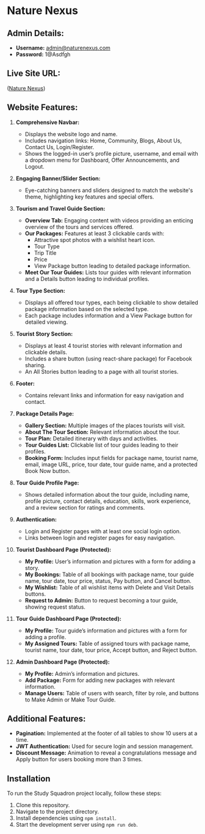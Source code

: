 # Nature Nexus

## Admin Details:
- **Username:** admin@naturenexus.com
- **Password:** 1@Asdfgh

## Live Site URL:
([Nature Nexus](https://naturenexus-232f7.firebaseapp.com/))

## Website Features:

1. **Comprehensive Navbar:**
   - Displays the website logo and name.
   - Includes navigation links: Home, Community, Blogs, About Us, Contact Us, Login/Register.
   - Shows the logged-in user’s profile picture, username, and email with a dropdown menu for Dashboard, Offer Announcements, and Logout.

2. **Engaging Banner/Slider Section:**
   - Eye-catching banners and sliders designed to match the website's theme, highlighting key features and special offers.

3. **Tourism and Travel Guide Section:**
   - **Overview Tab:** Engaging content with videos providing an enticing overview of the tours and services offered.
   - **Our Packages:** Features at least 3 clickable cards with:
     - Attractive spot photos with a wishlist heart icon.
     - Tour Type
     - Trip Title
     - Price
     - View Package button leading to detailed package information.
   - **Meet Our Tour Guides:** Lists tour guides with relevant information and a Details button leading to individual profiles.

4. **Tour Type Section:**
   - Displays all offered tour types, each being clickable to show detailed package information based on the selected type.
   - Each package includes information and a View Package button for detailed viewing.

5. **Tourist Story Section:**
   - Displays at least 4 tourist stories with relevant information and clickable details.
   - Includes a share button (using react-share package) for Facebook sharing.
   - An All Stories button leading to a page with all tourist stories.

6. **Footer:**
   - Contains relevant links and information for easy navigation and contact.

7. **Package Details Page:**
   - **Gallery Section:** Multiple images of the places tourists will visit.
   - **About The Tour Section:** Relevant information about the tour.
   - **Tour Plan:** Detailed itinerary with days and activities.
   - **Tour Guides List:** Clickable list of tour guides leading to their profiles.
   - **Booking Form:** Includes input fields for package name, tourist name, email, image URL, price, tour date, tour guide name, and a protected Book Now button.

8. **Tour Guide Profile Page:**
   - Shows detailed information about the tour guide, including name, profile picture, contact details, education, skills, work experience, and a review section for ratings and comments.

9. **Authentication:**
   - Login and Register pages with at least one social login option.
   - Links between login and register pages for easy navigation.

10. **Tourist Dashboard Page (Protected):**
    - **My Profile:** User’s information and pictures with a form for adding a story.
    - **My Bookings:** Table of all bookings with package name, tour guide name, tour date, tour price, status, Pay button, and Cancel button.
    - **My Wishlist:** Table of all wishlist items with Delete and Visit Details buttons.
    - **Request to Admin:** Button to request becoming a tour guide, showing request status.

11. **Tour Guide Dashboard Page (Protected):**
    - **My Profile:** Tour guide’s information and pictures with a form for adding a profile.
    - **My Assigned Tours:** Table of assigned tours with package name, tourist name, tour date, tour price, Accept button, and Reject button.

12. **Admin Dashboard Page (Protected):**
    - **My Profile:** Admin’s information and pictures.
    - **Add Package:** Form for adding new packages with relevant information.
    - **Manage Users:** Table of users with search, filter by role, and buttons to Make Admin or Make Tour Guide.

## Additional Features:
- **Pagination:** Implemented at the footer of all tables to show 10 users at a time.
- **JWT Authentication:** Used for secure login and session management.
- **Discount Message:** Animation to reveal a congratulations message and Apply button for users booking more than 3 times.

## Installation

To run the Study Squadron project locally, follow these steps:

1. Clone this repository.
2. Navigate to the project directory.
3. Install dependencies using `npm install`.
4. Start the development server using `npm run deb`.
